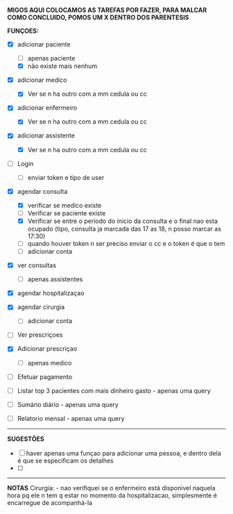 **MIGOS AQUI COLOCAMOS AS TAREFAS POR FAZER, PARA MALCAR COMO CONCLUIDO, POMOS UM X DENTRO DOS PARENTESIS**

**FUNÇOES:**
- [X] adicionar paciente
    - [ ] apenas paciente
    - [X] não existe mais nenhum
- [X] adicionar medico
    - [X] Ver se n ha outro com a mm cedula ou cc 
- [X] adicionar enfermeiro
    - [X] Ver se n ha outro com a mm cedula ou cc
- [X] adicionar assistente
     - [X] Ver se n ha outro com a mm cedula ou cc
      
- [ ] Login
    - [ ] enviar token e tipo de user
    
- [X] agendar consulta
    - [X] verificar se medico existe
    - [ ] Verificar se paciente existe
    - [X] Verificar se entre o periodo do inicio da consulta e o final nao esta ocupado
          (tipo, consulta ja marcada das 17 as 18, n posso marcar as 17:30)
    - [ ] quando houver token n ser preciso enviar o cc e o token é que o tem
    - [ ] adicionar conta
- [X] ver consultas
    - [ ] apenas assistentes
      
- [X] agendar hospitalizaçao
- [X] agendar cirurgia
    - [ ] adicionar conta
      
- [ ] Ver prescriçoes
- [X] Adicionar prescriçao
    - [ ] apenas medico

- [ ] Efetuar pagamento

- [ ] Listar top 3 pacientes com mais dinheiro gasto - apenas uma query
- [ ] Sumário diário - apenas uma query
- [ ] Relatorio mensal - apenas uma query

______________________________________________

**SUGESTÕES**
- [ ] haver apenas uma funçao para adicionar uma pessoa, e dentro dela é que se especificam os detalhes
- [ ] 


__________________________

**NOTAS**
    Cirurgia:
        - nao verifiquei se o enfermeiro está disponivel naquela hora pq ele n tem q estar no momento da hospitalizacao, simplesmente é encarregue de acompanhá-la

